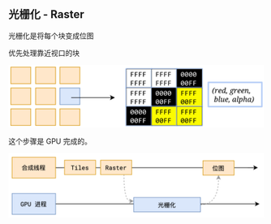 ## 光栅化 - Raster

光栅化是将每个块变成位图

优先处理靠近视⼝的块

![raster](./images/raster.png)

这个步骤是 GPU 完成的。

![raster2](./images/raster2.png)

